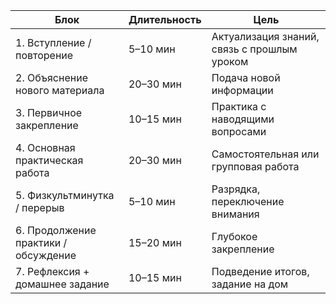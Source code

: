 | Блок | Длительность | Цель |
|------|--------------|------|
| 1. Вступление / повторение | 5–10 мин | Актуализация знаний, связь с прошлым уроком |
| 2. Объяснение нового материала | 20–30 мин | Подача новой информации |
| 3. Первичное закрепление | 10–15 мин | Практика с наводящими вопросами |
| 4. Основная практическая работа | 20–30 мин | Самостоятельная или групповая работа |
| 5. Физкультминутка / перерыв | 5–10 мин | Разрядка, переключение внимания |
| 6. Продолжение практики / обсуждение | 15–20 мин | Глубокое закрепление |
| 7. Рефлексия + домашнее задание | 10–15 мин | Подведение итогов, задание на дом |
